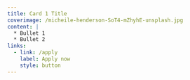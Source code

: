 ```yaml
---
title: Card 1 Title
coverimage: /micheile-henderson-SoT4-mZhyhE-unsplash.jpg
content: |
  * Bullet 1
  * Bullet 2
links:
  - link: /apply
    label: Apply now
    style: button
---
```


